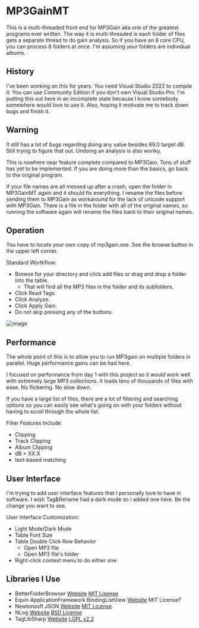 # MP3GainMT

This is a multi-threaded front end for MP3Gain aka one of the greatest programs ever written.  The way it is multi-threaded is each folder of files gets a separate thread to do gain analysis.  So if you have an 8 core CPU, you can process 8 folders at once. I'm assuming your folders are individual albums.

## History
I've been working on this for years. You need Visual Studio 2022 to compile it. You can use Community Edition if you don't own Visual Studio Pro. I'm putting this out here in an incomplete state because I know somebody somewhere would love to use it. Also, hoping it motivate me to track down bugs and finish it.

## Warning
It still has a lot of bugs regarding doing any value besides 89.0 target dB. Still trying to figure that out. Undoing an analysis is also wonky.

This is nowhere near feature complete compared to MP3Gain. Tons of stuff has yet to be implemented. If you are doing more than the basics, go back to the original program.

If your file names are all messed up after a crash, open the folder in MP3GainMT again and it should fix everything. I rename the files before sending them to MP3Gain as workaround for the lack of unicode support with MP3Gain. There is a file in the folder with all of the original names, so running the software again will rename the files back to their original names.

## Operation
You have to locate your own copy of mp3gain.exe. See the browse button in the upper left corner.

Standard Wortkflow: 
+ Browse for your directory and click add files or drag and drop a folder into the table.
  + That will find all the MP3 files in the folder and its subfolders.
+ Click Read Tags.
+ Click Analyze.
+ Click Apply Gain.
+ Do not skip pressing any of the buttons.

![image](https://github.com/user-attachments/assets/04b2109d-d8ad-4c55-83d7-bf6b968f27e2)

## Performance
The whole point of this is to allow you to run MP3gain on multiple folders in parallel.  Huge performance gains can be had here.

I focused on performance from day 1 with this project so it would work well with extremely large MP3 collections. It loads tens of thousands of files with ease. No flickering. No slow down.

If you have a large list of files, there are a lot of filtering and searching options so you can easily see what's going on with your folders without having to scroll through the whole list.

Filter Features Include:
+ Clipping
+ Track Clipping
+ Album Clipping
+ dB > XX.X
+ text-based matching

## User Interface

I'm trying to add user interface features that I personally love to have in software. I wish Tag&Rename had a dark mode so I added one here. Be the change you want to see.

User Interface Customization:
+ Light Mode/Dark Mode
+ Table Font Size
+ Table Double Click Row Behavior
  + Open MP3 file
  + Open MP3 file's folder
+ Right-click context menu to do either one


## Libraries I Use
+ BetterFolderBrowser [Website](https://github.com/Willy-Kimura/BetterFolderBrowser) [MIT Lisense](https://github.com/Willy-Kimura/BetterFolderBrowser?tab=MIT-1-ov-file#readme)
+ Equin ApplicationFramework BindingListView [Website](https://github.com/waynebloss/BindingListView) MIT License?
+ Newtonsoft JSON [Website](https://www.newtonsoft.com/json) [MIT License](https://github.com/JamesNK/Newtonsoft.Json/blob/master/LICENSE.md)
+ NLog [Website](https://nlog-project.org/) [BSD License](https://github.com/NLog/NLog/blob/master/LICENSE.txt)
+ TagLibSharp [Website](https://github.com/mono/taglib-sharp) [LGPL v2.2](https://github.com/mono/taglib-sharp?tab=LGPL-2.1-1-ov-file#readme)

